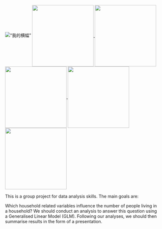<img src=“https://userimages.githubusercontent.com/75753187/123358567-aac7b900-d539-11eb-8275-0b380264bb4c.png” alt=“我的横幅”>

<a href="https://github.com/Linbin-Lai/github-readme-stats">
  <img height=200 align="center" src="https://github-readme-stats.vercel.app/api?username=Linbin-Lai" />
</a>

<a href="https://github.com/Linbin-Lai/github-readme-stats">
  <img height=200 align="center" src="https://github-readme-stats.vercel.app/api?username=Vittoriayang" />
</a>

<a href="https://github.com/Linbin-Lai/github-readme-stats">
  <img height=200 align="center" src="https://github-readme-stats.vercel.app/api?username=ZhenkaiGeng" />
</a>

<a href="https://github.com/Linbin-Lai/github-readme-stats">
  <img height=200 align="center" src="https://github-readme-stats.vercel.app/api?username=LeopoldXu" />
</a>

<a href="https://github.com/Linbin-Lai/github-readme-stats">
  <img height=200 align="center" src="https://github-readme-stats.vercel.app/api?username=YunlongZhao1" />
</a>


This is a group project for data analysis skills. The main goals are:

Which household related variables influence the number of people living in a household?
We should conduct an analysis to answer this question using a Generalised Linear Model (GLM). Following our 
analyses, we should then summarise results in the form of a presentation.

